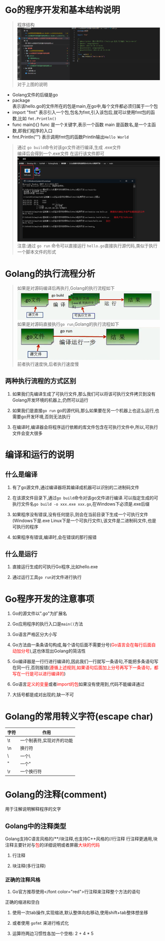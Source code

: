 # Go的程序开发和基本结构说明

> 程序结构
> ![程序结构2.png](./picture/程序结构.png)
> 对于上图的说明

- Golang文件的后缀是go  
- package  
    表示该hello.go的文件所在的包是main,在go中,每个文件都必须归属于一个包
- import "fmt"
    表示引入一个包,包名为fmt,引入该包后,就可以使用fmt包的函数,比如 `fmt.Println()`
- func main(){}
    func 是一个关键字,表示一个函数
    main 是函数名,是一个主函数,即我们程序的入口
- fmt.Println("")
    表示调用fmt包的函数Println输出`Hello World`

> 通过 `go build`命令对该go文件进行编译,生成 .exe文件  
> 编译后会得到一个.exe文件 在运行该文件即可
> ![编译执行go文件.png](./picture/编译执行go文件.png)
> 注意:通过 `go run` 命令可以直接运行 `hello.go`直接执行源代码,类似于执行一个脚本文件的形式

# Golang的执行流程分析

> 如果是对源码编译后再执行,Golang的执行流程如下  
> ![go的执行流程-编译后.png](./picture/go的执行流程-编译后.png)  
> 如果是对源码直接执行`go run`,Golang的执行流程如下  
> ![go的执行流程-未编译.png](./picture/go的执行流程-未编译-gorun.png)  
> 前者执行速度快,后者执行速度慢

## 两种执行流程的方式区别

1. 如果我们先编译生成了可执行文件,那么我们可以将该可执行文件拷贝到没有Golang开发环境的机器上,仍然可以运行

2. 如果我们是直接`go run` go的源代码,那么如果要在另一个机器上也这么运行,也需要go开发环境,否则无法执行

3. 在编译时,编译器会将程序运行依赖的库文件包含在可执行文件中,所以,可执行文件会变大很多

# 编译和运行的说明

## 什么是编译

1. 有了go源文件,通过编译器将其编译成机器可以识别的二进制码文件

2. 在该源文件目录下,通过`go build`命令对该go文件进行编译.可以指定生成的可执行文件名`go build -o xxx.exe xxx.go`,在Windows下必须是.exe后缀

3. 如果程序没有错误,没有任何提示,则会在当前目录下生成一个可执行文件(Windows下是.exe Linux下是一个可执行文件),该文件是二进制码文件,也是可执行的程序

4. 如果程序有错误,编译时,会在错误的那行报错

## 什么是运行

1. 直接运行生成的可执行Go程序,比如hello.exe

2. 通过运行工具`go run`对文件进行执行

# Go程序开发的注意事项

1. Go的源文件以".go"为扩展名

2. Go应用程序的执行入口是`main()`方法

3. Go语言严格区分大小写

4. Go方法由一条条语句构成,每个语句后面不需要分号(<font color="red">Go语言会在每行后面自动加分号</font>),这也体现出Golang的简洁性

5. Go编译器是一行行进行编译的,因此我们一行就写一条语句,不能把多条语句写在同一行,否则报错(<font color="red">遵循上述规则,如果语句后面加上分号再写下一条语句，都写在一行是可以进行编译的</font>)

6. Go语言<font color="red">定义的变量</font>或者<font color="red">import的包</font>如果没有使用到,代码不能编译通过

7. 大括号都是成对出现的,缺一不可

# Golang的常用转义字符(escape char)

| 字符 | 作用                      |
| ---- | ------------------------- |
| \t   | 一个制表符,实现对齐的功能 |
| \n   | 换行符                    |
| \\   | 一个\                     |
| \"   | 一个"                     |
| \r   | 一个换行符                |

# Golang的注释(comment)

用于注解说明解释程序的文字

## Golang中的注释类型

Golang支持C语言风格的/**/块注释,也支持C++风格的//行注释 行注释更通用,块注释主要针对与<font color="red">包</font>的详细说明或者屏蔽<font color="red">大块的代码</font>

1. 行注释

2. 块注释(多行注释)

### 正确的注释风格

1. Go官方推荐使用</font color="red">行注释</font>来注释整个方法的语句

正确的缩进和空白

1. 使用一次tab操作,实现缩进,默认整体向右移动,使用shift+tab整体想坐移

2. 或者使用 `gofmt` 来进行格式化

3. 运算符两边习惯性各加一个空格: 2 + 4 * 5
